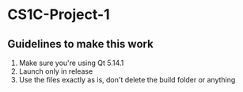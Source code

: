 # CS1C-Project-1
## Guidelines to make this work
1. Make sure you're using Qt 5.14.1
2. Launch only in release
3. Use the files exactly as is, don't delete the build folder or anything
